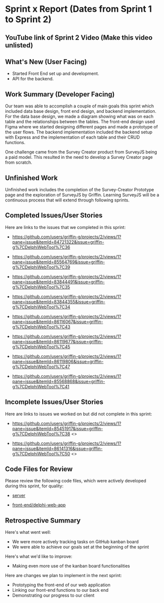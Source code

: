 # Sprint x Report (Dates from Sprint 1 to Sprint 2) 

## YouTube link of Sprint 2 Video (Make this video unlisted) 

 
## What's New (User Facing) 
 * Started Front End set up and development. 
 * API for the backend.  


## Work Summary (Developer Facing) 
Our team was able to accomplish a couple of main goals this sprint which included data base design, front end design, and backend implementation. For the data base design, we made a diagram showing what was on each table and the relationships between the tables. The front-end design used Figma where we started designing different pages and made a prototype of the user flows. The backend implementation included the backend setup with Express and the implementation of each table and their CRUD functions. 

One challenge came from the Survey Creator product from SurveyJS being a paid model. This resulted in the need to develop a Survey Creator page from scratch.  

## Unfinished Work 
Unfinished work includes the completion of the Survey-Creator Prototype page and the exploration of SurveyJS by Griffin. Learning SurveyJS will be a continuous process that will extend through following sprints.  

## Completed Issues/User Stories 
Here are links to the issues that we completed in this sprint: 

 * https://github.com/users/griffin-g/projects/2/views/1?pane=issue&itemId=84721322&issue=griffin-g%7CDelphiWebTool%7C36 

 * https://github.com/users/griffin-g/projects/2/views/1?pane=issue&itemId=85564769&issue=griffin-g%7CDelphiWebTool%7C39 

 * https://github.com/users/griffin-g/projects/2/views/1?pane=issue&itemId=83844491&issue=griffin-g%7CDelphiWebTool%7C35 

 * https://github.com/users/griffin-g/projects/2/views/1?pane=issue&itemId=83844355&issue=griffin-g%7CDelphiWebTool%7C34 

 * https://github.com/users/griffin-g/projects/2/views/1?pane=issue&itemId=86116067&issue=griffin-g%7CDelphiWebTool%7C43 

 * https://github.com/users/griffin-g/projects/2/views/1?pane=issue&itemId=86119677&issue=griffin-g%7CDelphiWebTool%7C45 

 * https://github.com/users/griffin-g/projects/2/views/1?pane=issue&itemId=86119806&issue=griffin-g%7CDelphiWebTool%7C47 

 * https://github.com/users/griffin-g/projects/2/views/1?pane=issue&itemId=85568868&issue=griffin-g%7CDelphiWebTool%7C41 

  

 ## Incomplete Issues/User Stories 
 Here are links to issues we worked on but did not complete in this sprint: 
 * https://github.com/users/griffin-g/projects/2/views/1?pane=issue&itemId=85451917&issue=griffin-g%7CDelphiWebTool%7C38 <<This is a continuous process that will continue through multiple sprints. It can be updated incrementally.>> 

 * https://github.com/users/griffin-g/projects/2/views/1?pane=issue&itemId=86141316&issue=griffin-g%7CDelphiWebTool%7C50 <<We ran into a complication where SurveyJS requires payment for access to their Survey Creator.>>  

## Code Files for Review 
Please review the following code files, which were actively developed during this sprint, for quality: 
 * [server](https://github.com/griffin-g/DelphiWebTool/tree/main/server) 

 * [front-end/delphi-web-app](https://github.com/griffin-g/DelphiWebTool/tree/main/front-end/delphi-web-app) 

## Retrospective Summary 
Here's what went well: 
  * We were more actively tracking tasks on GitHub kanban board 
  * We were able to achieve our goals set at the beginning of the sprint 

Here's what we'd like to improve: 
   * Making even more use of the kanban board functionalities 

Here are changes we plan to implement in the next sprint: 
   * Prototyping the front-end of our web application 
   * Linking our front-end functions to our back end  
   * Demonstrating our progress to our client 